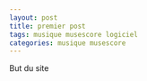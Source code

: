 ```yaml
---
layout: post
title: premier post
tags: musique musescore logiciel
categories: musique musescore
---
```


But du site